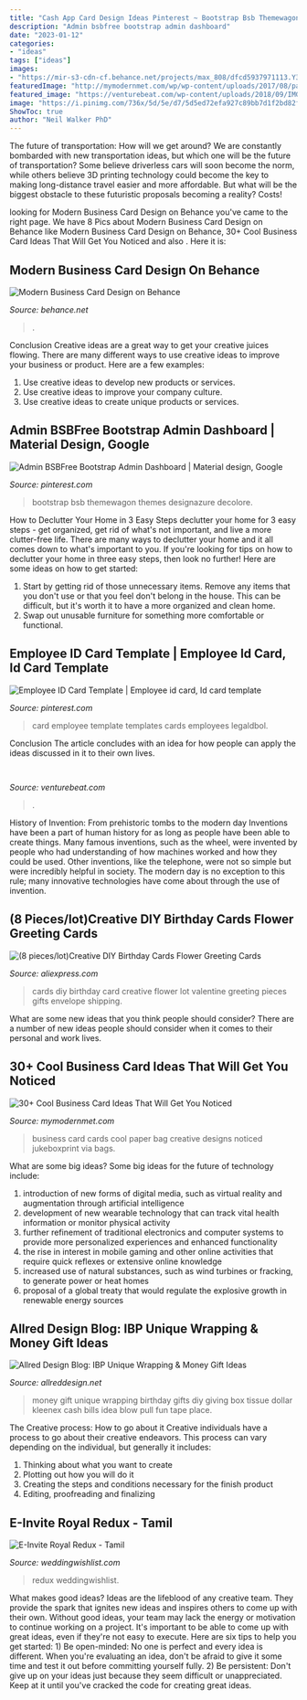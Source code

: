 ```yaml
---
title: "Cash App Card Design Ideas Pinterest ~ Bootstrap Bsb Themewagon Themes Designazure Decolore"
description: "Admin bsbfree bootstrap admin dashboard"
date: "2023-01-12"
categories:
- "ideas"
tags: ["ideas"]
images:
- "https://mir-s3-cdn-cf.behance.net/projects/max_808/dfcd5937971113.Y3JvcCwxNjEwLDEyNjEsMTkzLDIwNg.jpg"
featuredImage: "http://mymodernmet.com/wp/wp-content/uploads/2017/08/paper-bag-business-cards.jpg"
featured_image: "https://venturebeat.com/wp-content/uploads/2018/09/IMG_20180903_100317.jpg?w=664"
image: "https://i.pinimg.com/736x/5d/5e/d7/5d5ed72efa927c89bb7d1f2bd82f63d6.jpg"
ShowToc: true
author: "Neil Walker PhD"
---
```



The future of transportation: How will we get around?
We are constantly bombarded with new transportation ideas, but which one will be the future of transportation? Some believe driverless cars will soon become the norm, while others believe 3D printing technology could become the key to making long-distance travel easier and more affordable. But what will be the biggest obstacle to these futuristic proposals becoming a reality? Costs!

	

		
looking for Modern Business Card Design on Behance you've came to the right page. We have 8 Pics about Modern Business Card Design on Behance like Modern Business Card Design on Behance, 30+ Cool Business Card Ideas That Will Get You Noticed and also . Here it is:
		
    
## Modern Business Card Design On Behance

<img loading=lazy src="https://mir-s3-cdn-cf.behance.net/projects/max_808/dfcd5937971113.Y3JvcCwxNjEwLDEyNjEsMTkzLDIwNg.jpg" onerror="this.onerror=null;this.src='https://tse3.mm.bing.net/th?id=OIP.ltEjOsOz4Z8D86b27x1XmAHaFy&amp;pid=15.1';" alt="Modern Business Card Design on Behance">

_Source: behance.net_

>. 

	

Conclusion
Creative ideas are a great way to get your creative juices flowing. There are many different ways to use creative ideas to improve your business or product. Here are a few examples:
1. Use creative ideas to develop new products or services.
2. Use creative ideas to improve your company culture.
3. Use creative ideas to create unique products or services.

    
## Admin BSBFree Bootstrap Admin Dashboard | Material Design, Google

<img loading=lazy src="https://i.pinimg.com/736x/8a/40/fb/8a40fb063cf0d06e53e9e10cf7b3d27f.jpg" onerror="this.onerror=null;this.src='https://tse4.mm.bing.net/th?id=OIP.KXITBNoqLCq38Kz7QP-D-gHaEi&amp;pid=15.1';" alt="Admin BSBFree Bootstrap Admin Dashboard | Material design, Google">

_Source: pinterest.com_

>bootstrap bsb themewagon themes designazure decolore. 

	

How to Declutter Your Home in 3 Easy Steps
declutter your home for 3 easy steps - get organized, get rid of what's not important, and live a more clutter-free life.
There are many ways to declutter your home and it all comes down to what's important to you. If you're looking for tips on how to declutter your home in three easy steps, then look no further! Here are some ideas on how to get started: 

1. Start by getting rid of those unnecessary items. Remove any items that you don't use or that you feel don't belong in the house. This can be difficult, but it's worth it to have a more organized and clean home. 
2. Swap out unusable furniture for something more comfortable or functional.

    
## Employee ID Card Template | Employee Id Card, Id Card Template

<img loading=lazy src="https://i.pinimg.com/736x/5d/5e/d7/5d5ed72efa927c89bb7d1f2bd82f63d6.jpg" onerror="this.onerror=null;this.src='https://tse2.mm.bing.net/th?id=OIP.cOXGbbki_qoaoLwA4TDHsAHaE7&amp;pid=15.1';" alt="Employee ID Card Template | Employee id card, Id card template">

_Source: pinterest.com_

>card employee template templates cards employees legaldbol. 

	

Conclusion
The article concludes with an idea for how people can apply the ideas discussed in it to their own lives.

    
## 

<img loading=lazy src="https://venturebeat.com/wp-content/uploads/2018/09/IMG_20180903_100317.jpg?w=664" onerror="this.onerror=null;this.src='https://tse4.mm.bing.net/th?id=OIP.RDcB-YLVyI_c210PUJidMgHaGr&amp;pid=15.1';" alt="">

_Source: venturebeat.com_

>. 

	

History of Invention: From prehistoric tombs to the modern day
Inventions have been a part of human history for as long as people have been able to create things. Many famous inventions, such as the wheel, were invented by people who had understanding of how machines worked and how they could be used. Other inventions, like the telephone, were not so simple but were incredibly helpful in society. The modern day is no exception to this rule; many innovative technologies have come about through the use of invention.

    
## (8 Pieces/lot)Creative DIY Birthday Cards Flower Greeting Cards

<img loading=lazy src="https://ae01.alicdn.com/kf/HTB107x_LVXXXXa_XXXXq6xXFXXX0/8-pieces-lot-Creative-DIY-Birthday-Cards-Flower-Greeting-Cards-Valentine-s-Day-Gifts-Card.jpg" onerror="this.onerror=null;this.src='https://tse2.mm.bing.net/th?id=OIP.gWD1P0BA9WAFGVy8p-fsUgHaHa&amp;pid=15.1';" alt="(8 pieces/lot)Creative DIY Birthday Cards Flower Greeting Cards">

_Source: aliexpress.com_

>cards diy birthday card creative flower lot valentine greeting pieces gifts envelope shipping. 

	

What are some new ideas that you think people should consider?
There are a number of new ideas people should consider when it comes to their personal and work lives.

    
## 30+ Cool Business Card Ideas That Will Get You Noticed

<img loading=lazy src="http://mymodernmet.com/wp/wp-content/uploads/2017/08/paper-bag-business-cards.jpg" onerror="this.onerror=null;this.src='https://tse2.mm.bing.net/th?id=OIP.P4tDHwVff_x8mNuMLtmPkQHaHa&amp;pid=15.1';" alt="30+ Cool Business Card Ideas That Will Get You Noticed">

_Source: mymodernmet.com_

>business card cards cool paper bag creative designs noticed jukeboxprint via bags. 

	

What are some big ideas?
Some big ideas for the future of technology include: 
1) introduction of new forms of digital media, such as virtual reality and augmentation through artificial intelligence 
2) development of new wearable technology that can track vital health information or monitor physical activity 
3) further refinement of traditional electronics and computer systems to provide more personalized experiences and enhanced functionality 
4) the rise in interest in mobile gaming and other online activities that require quick reflexes or extensive online knowledge 
5) increased use of natural substances, such as wind turbines or fracking, to generate power or heat homes 
6) proposal of a global treaty that would regulate the explosive growth in renewable energy sources

    
## Allred Design Blog: IBP Unique Wrapping &amp; Money Gift Ideas

<img loading=lazy src="http://1.bp.blogspot.com/-Oc_SEhelNME/UNLSsqnJ6fI/AAAAAAAAcTY/3T1yXDVlsHI/s1600/193303008976457590_1TrgkAsF_c.jpg" onerror="this.onerror=null;this.src='https://tse4.mm.bing.net/th?id=OIP.yp9jOhh_Z6uom49FSYK9LAHaLI&amp;pid=15.1';" alt="Allred Design Blog: IBP Unique Wrapping &amp; Money Gift Ideas">

_Source: allreddesign.net_

>money gift unique wrapping birthday gifts diy giving box tissue dollar kleenex cash bills idea blow pull fun tape place. 

	

The Creative process: How to go about it
Creative individuals have a process to go about their creative endeavors. This process can vary depending on the individual, but generally it includes: 
1. Thinking about what you want to create 
2. Plotting out how you will do it 
3. Creating the steps and conditions necessary for the finish product 
4. Editing, proofreading and finalizing 

    
## E-Invite Royal Redux - Tamil

<img loading=lazy src="https://www.weddingwishlist.com/media/catalog/product/cache/1/image/9df78eab33525d08d6e5fb8d27136e95/r/o/royal-redux-tamil-0-1573215291.png" onerror="this.onerror=null;this.src='https://tse2.mm.bing.net/th?id=OIP.dyY7BeszdyTa_HPnaOuKlwHaKh&amp;pid=15.1';" alt="E-Invite Royal Redux - Tamil">

_Source: weddingwishlist.com_

>redux weddingwishlist. 

	

What makes good ideas?
Ideas are the lifeblood of any creative team. They provide the spark that ignites new ideas and inspires others to come up with their own. Without good ideas, your team may lack the energy or motivation to continue working on a project. It's important to be able to come up with great ideas, even if they're not easy to execute. Here are six tips to help you get started: 1) Be open-minded: No one is perfect and every idea is different. When you're evaluating an idea, don't be afraid to give it some time and test it out before committing yourself fully. 2) Be persistent: Don't give up on your ideas just because they seem difficult or unappreciated. Keep at it until you've cracked the code for creating great ideas.

